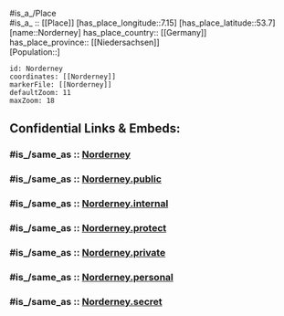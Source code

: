 ﻿---
confidential: public
isDeleted: false
location:
- 53.7
- 7.15
mapmarker: city
mapzoom:
- 7
- 12
SpocWebEntityId: 32947
tags:
- geo/City
type: City
---

#is_a_/Place  
#is_a_ :: [[Place]] 
[has_place_longitude::7.15] 
[has_place_latitude::53.7] 
[name::Norderney] 
has_place_country:: [[Germany]]  
has_place_province:: [[Niedersachsen]]  
[Population::] 



```leaflet
id: Norderney
coordinates: [[Norderney]] 
markerFile: [[Norderney]] 
defaultZoom: 11 
maxZoom: 18
```


## Confidential Links & Embeds: 

### #is_/same_as :: [Norderney](/_Standards/Earth/Continent/Europe/Europe~Central/Germany/Germany~West/Niedersachsen/counties~Niedersachsen/Aurich/cities~Aurich/Norderney.md) 

### #is_/same_as :: [Norderney.public](/_public/Earth/Continent/Europe/Europe~Central/Germany/Germany~West/Niedersachsen/counties~Niedersachsen/Aurich/cities~Aurich/Norderney.public.md) 

### #is_/same_as :: [Norderney.internal](/_internal/Earth/Continent/Europe/Europe~Central/Germany/Germany~West/Niedersachsen/counties~Niedersachsen/Aurich/cities~Aurich/Norderney.internal.md) 

### #is_/same_as :: [Norderney.protect](/_protect/Earth/Continent/Europe/Europe~Central/Germany/Germany~West/Niedersachsen/counties~Niedersachsen/Aurich/cities~Aurich/Norderney.protect.md) 

### #is_/same_as :: [Norderney.private](/_private/Earth/Continent/Europe/Europe~Central/Germany/Germany~West/Niedersachsen/counties~Niedersachsen/Aurich/cities~Aurich/Norderney.private.md) 

### #is_/same_as :: [Norderney.personal](/_personal/Earth/Continent/Europe/Europe~Central/Germany/Germany~West/Niedersachsen/counties~Niedersachsen/Aurich/cities~Aurich/Norderney.personal.md) 

### #is_/same_as :: [Norderney.secret](/_secret/Earth/Continent/Europe/Europe~Central/Germany/Germany~West/Niedersachsen/counties~Niedersachsen/Aurich/cities~Aurich/Norderney.secret.md)

